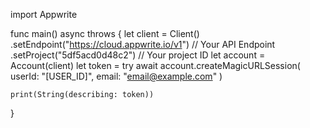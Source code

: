 import Appwrite

func main() async throws {
let client = Client()
.setEndpoint("https://cloud.appwrite.io/v1") // Your API Endpoint
.setProject("5df5acd0d48c2") // Your project ID
let account = Account(client)
let token = try await account.createMagicURLSession(
userId: "[USER_ID]",
email: "email@example.com"
)

    print(String(describing: token))

}
